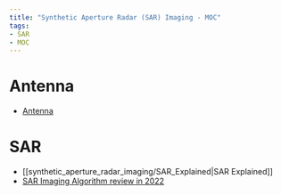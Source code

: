 ```yaml
---
title: "Synthetic Aperture Radar (SAR) Imaging - MOC"
tags:
- SAR
- MOC
---
```



# Antenna

* [Antenna](synthetic_aperture_radar_imaging/Antenna.md)

# SAR

* [[synthetic_aperture_radar_imaging/SAR_Explained|SAR Explained]]
* [SAR Imaging Algorithm review in 2022](synthetic_aperture_radar_imaging/SAR_Imaging_Algorithm.md)